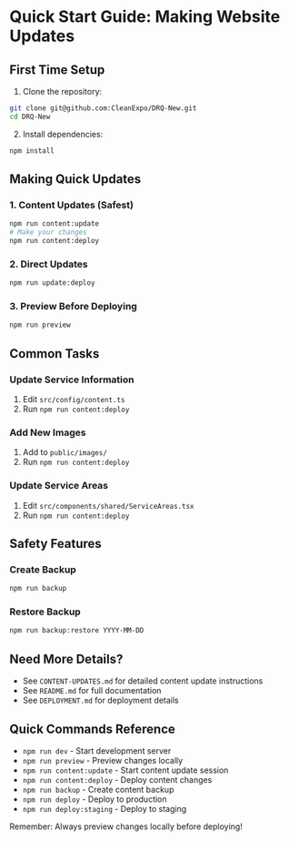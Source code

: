 # Quick Start Guide: Making Website Updates

## First Time Setup

1. Clone the repository:
```bash
git clone git@github.com:CleanExpo/DRQ-New.git
cd DRQ-New
```

2. Install dependencies:
```bash
npm install
```

## Making Quick Updates

### 1. Content Updates (Safest)
```bash
npm run content:update
# Make your changes
npm run content:deploy
```

### 2. Direct Updates
```bash
npm run update:deploy
```

### 3. Preview Before Deploying
```bash
npm run preview
```

## Common Tasks

### Update Service Information
1. Edit `src/config/content.ts`
2. Run `npm run content:deploy`

### Add New Images
1. Add to `public/images/`
2. Run `npm run content:deploy`

### Update Service Areas
1. Edit `src/components/shared/ServiceAreas.tsx`
2. Run `npm run content:deploy`

## Safety Features

### Create Backup
```bash
npm run backup
```

### Restore Backup
```bash
npm run backup:restore YYYY-MM-DD
```

## Need More Details?

- See `CONTENT-UPDATES.md` for detailed content update instructions
- See `README.md` for full documentation
- See `DEPLOYMENT.md` for deployment details

## Quick Commands Reference

- `npm run dev` - Start development server
- `npm run preview` - Preview changes locally
- `npm run content:update` - Start content update session
- `npm run content:deploy` - Deploy content changes
- `npm run backup` - Create content backup
- `npm run deploy` - Deploy to production
- `npm run deploy:staging` - Deploy to staging

Remember: Always preview changes locally before deploying!
